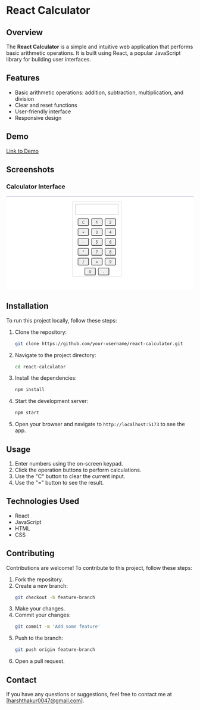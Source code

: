 # React Calculator

## Overview

The **React Calculator** is a simple and intuitive web application that performs basic arithmetic operations. It is built using React, a popular JavaScript library for building user interfaces.

## Features

- Basic arithmetic operations: addition, subtraction, multiplication, and division
- Clear and reset functions
- User-friendly interface
- Responsive design

## Demo

[Link to Demo](http://localhost:5173/)

## Screenshots

### Calculator Interface

![Calculator Interface](src/assets/Screenshot.png)

## Installation

To run this project locally, follow these steps:

1. Clone the repository:
   ```bash
   git clone https://github.com/your-username/react-calculator.git
   ```
2. Navigate to the project directory:
   ```bash
   cd react-calculator
   ```
3. Install the dependencies:
   ```bash
   npm install
   ```
4. Start the development server:
   ```bash
   npm start
   ```
5. Open your browser and navigate to `http://localhost:5173` to see the app.

## Usage

1. Enter numbers using the on-screen keypad.
2. Click the operation buttons to perform calculations.
3. Use the "C" button to clear the current input.
4. Use the "=" button to see the result.

## Technologies Used

- React
- JavaScript
- HTML
- CSS

## Contributing

Contributions are welcome! To contribute to this project, follow these steps:

1. Fork the repository.
2. Create a new branch:
   ```bash
   git checkout -b feature-branch
   ```
3. Make your changes.
4. Commit your changes:
   ```bash
   git commit -m 'Add some feature'
   ```
5. Push to the branch:
   ```bash
   git push origin feature-branch
   ```
6. Open a pull request.

## Contact

If you have any questions or suggestions, feel free to contact me at [harshthakur0047@gmail.com].
